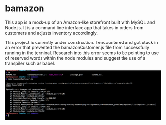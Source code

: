 # bamazon
This app is a mock-up of an Amazon-like storefront built with MySQL and Node.js.  It is a command line interface app that takes in orders from customers and adjusts inventory accordingly.


This project is currently under construction.  I encountered and got stuck in an error that prevented the bamazonCustomer.js file from successfully running in the terminal.  Research into this error seems to be pointing to use of reserved words within the node modules and suggest the use of a transpiler such as babel.



![error screenshot](/images/errorScreenShot.png)
